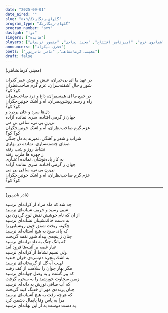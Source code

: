 ```yaml
---
date: "2025-09-01"
date_aired: ""
slug: "گلهای-رنگارنگ/۵۷۹"
program_type: "گلهای-رنگارنگ"
program_number: "۵۷۹"
dastgah: "نوا"
singers: ["هایده"]
players: ["همایون خرم", "امیرناصر افتتاح", "مجید نجاحی", "منصور نریمان"]
announcers: ["فخری نیکزاد"]
poets: ["معینی کرمانشاهی", "نادر نادرپور"]
draft: false
---
```



(معینی کرمانشاهی)  

در عهد ما ای بی‌خبران، عیش و نوش عمر گذران  
شور و حال آشفته‌سران، عزم گرم صاحب‌نظران  
کو؟ کو؟  
در جمع ما ای همسفران، داغ و درد صاحب‌هنران  
راه و رسم روشن‌بصران، آه و اشک خونین‌جگران  
کو؟ کو؟  
دل‌ها سرد و جان پردرد و  
جهان ز گرمی افتاده، سری نمانده آزاده  
نی‌زن بی نی، ساقی بی می  
عزم گرم صاحب‌نظران، آه و اشک خونین‌جگران  
کو؟ کو؟  
شراب و شعر و آهنگی، نمیزند به دل چنگی  
صفای چشمه‌ساری، نمانده در بهاری  
نشاط روز و شب رفته  
ز چهره ها طرب رفته  
به کار باده‌نوشان، نمانده اعتباری  
جهان ز گرمی افتاده، سری نمانده آزاده  
نی‌زن بی نی، ساقی بی می  
عزم گرم صاحب‌نظران، آه و اشک خونین‌جگران  
کو؟ کو؟  

---  

(نادر نادرپور)  

چه شد كه ماه مراد از كرانه‌ای نرسید  
شبی رسید و حریف شبانه‌ای نرسید  
از آن كه نام خوشش نقش لوح گردون بود  
به دست خاك‌نشینان نشانه‌ای نرسید  
چگونه ریخت شفق خون روشنایی را  
كه پای صبح به هیچ آستانه‌ای نرسید  
چنان ز پنجە‌ی بیداد شور نغمه گریخت  
كه بانگ چنگ به داد ترانه‌ای نرسید  
غبار غصه بر آئینه‌ها فرود آمد    
ولی نسیم نشاط از كرانه‌ای نرسید  
به اشك پنجره دم‌سردی خزان خندید  
لهیب آه گل از گرمخانه‌ای نرسید  
مگر بهار جوان را سلامت از كف رفت  
كه پیر گشت و به وصل جوانه‌ای نرسید  
زمین سخاوت خورشید را به سخره گرفت    
كه آب صافی نورش به دانه‌ای نرسید  
چنان پرنده‌ی مهر از خدنگ كینه گریخت  
كه هرچه رفت به هیچ آشیانه‌ای نرسید  
مرا به پاس وفا پایمال دشمن كرد  
به دست دوست به از این بهانه‌ای نرسید  